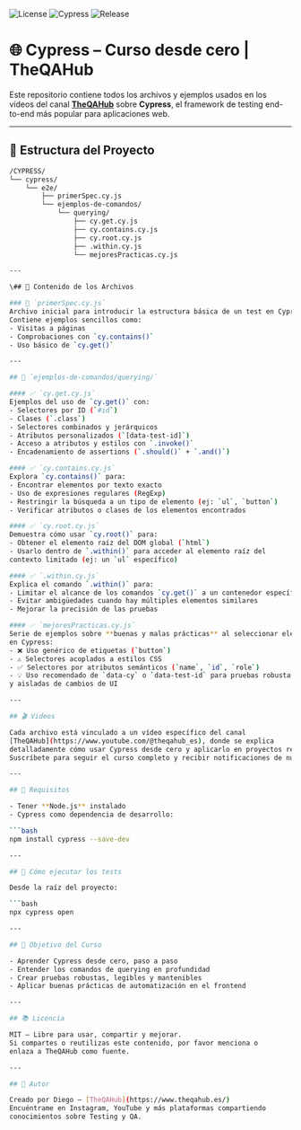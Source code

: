 ![License](https://img.shields.io/badge/licencia-TheQAHub-green)
![Cypress](https://img.shields.io/badge/cypress-v14.0.3-blue)
![Release](https://img.shields.io/badge/version-Mayo_2025-yellowgreen)

# 🌐 Cypress – Curso desde cero | TheQAHub

Este repositorio contiene todos los archivos y ejemplos usados en los vídeos 
del canal **[TheQAHub](https://www.youtube.com/@theqahub_es)** sobre **Cypress**, 
el framework de testing end-to-end más popular para aplicaciones web.

---

## 📁 Estructura del Proyecto

```bash
/CYPRESS/
└── cypress/
    └── e2e/
        ├── primerSpec.cy.js
        └── ejemplos-de-comandos/
            └── querying/
                ├── cy.get.cy.js
                ├── cy.contains.cy.js
                ├── cy.root.cy.js
                ├── .within.cy.js
                └── mejoresPracticas.cy.js

---

\## 📌 Contenido de los Archivos

### 🔹 `primerSpec.cy.js`
Archivo inicial para introducir la estructura básica de un test en Cypress.  
Contiene ejemplos sencillos como:
- Visitas a páginas
- Comprobaciones con `cy.contains()`
- Uso básico de `cy.get()`

---

## 📂 `ejemplos-de-comandos/querying/`

#### ✅ `cy.get.cy.js`
Ejemplos del uso de `cy.get()` con:
- Selectores por ID (`#id`)
- Clases (`.class`)
- Selectores combinados y jerárquicos
- Atributos personalizados (`[data-test-id]`)
- Acceso a atributos y estilos con `.invoke()`
- Encadenamiento de assertions (`.should()` + `.and()`)

#### ✅ `cy.contains.cy.js`
Explora `cy.contains()` para:
- Encontrar elementos por texto exacto
- Uso de expresiones regulares (RegExp)
- Restringir la búsqueda a un tipo de elemento (ej: `ul`, `button`)
- Verificar atributos o clases de los elementos encontrados

#### ✅ `cy.root.cy.js`
Demuestra cómo usar `cy.root()` para:
- Obtener el elemento raíz del DOM global (`html`)
- Usarlo dentro de `.within()` para acceder al elemento raíz del
contexto limitado (ej: un `ul` específico)

#### ✅ `.within.cy.js`
Explica el comando `.within()` para:
- Limitar el alcance de los comandos `cy.get()` a un contenedor específico
- Evitar ambigüedades cuando hay múltiples elementos similares
- Mejorar la precisión de las pruebas

#### ✅ `mejoresPracticas.cy.js`
Serie de ejemplos sobre **buenas y malas prácticas** al seleccionar elementos
en Cypress:
- ❌ Uso genérico de etiquetas (`button`)
- ⚠️ Selectores acoplados a estilos CSS
- ✅ Selectores por atributos semánticos (`name`, `id`, `role`)
- 💡 Uso recomendado de `data-cy` o `data-test-id` para pruebas robustas
y aisladas de cambios de UI

---

## 🎬 Videos

Cada archivo está vinculado a un vídeo específico del canal
[TheQAHub](https://www.youtube.com/@theqahub_es), donde se explica
detalladamente cómo usar Cypress desde cero y aplicarlo en proyectos reales.
Suscríbete para seguir el curso completo y recibir notificaciones de nuevos módulos.

---

## 🧪 Requisitos

- Tener **Node.js** instalado
- Cypress como dependencia de desarrollo:

```bash
npm install cypress --save-dev

---

## 🚀 Cómo ejecutar los tests

Desde la raíz del proyecto:

```bash
npx cypress open

---

## 🧠 Objetivo del Curso

- Aprender Cypress desde cero, paso a paso
- Entender los comandos de querying en profundidad
- Crear pruebas robustas, legibles y mantenibles
- Aplicar buenas prácticas de automatización en el frontend

---

## 📚 Licencia 

MIT – Libre para usar, compartir y mejorar.
Si compartes o reutilizas este contenido, por favor menciona o
enlaza a TheQAHub como fuente.

---

## 💬 Autor 

Creado por Diego – [TheQAHub](https://www.theqahub.es/)
Encuéntrame en Instagram, YouTube y más plataformas compartiendo
conocimientos sobre Testing y QA.



